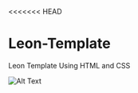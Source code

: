 <<<<<<< HEAD
# Leon-Template
Leon Template Using HTML and CSS

![Alt Text](https://www.istockphoto.com/photo/mountain-landscape-gm1381637603-443014309)
